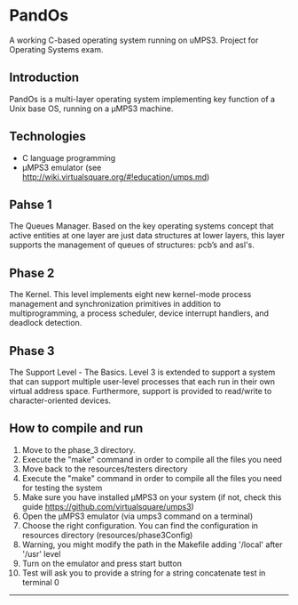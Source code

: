 # PandOs
A working C-based operating system running on uMPS3. Project for Operating Systems exam.

## Introduction
PandOs is a multi-layer operating system implementing key function of a Unix base OS, running on a μMPS3 machine.

## Technologies
* C language programming
* μMPS3 emulator (see http://wiki.virtualsquare.org/#!education/umps.md)

## Pahse 1
The Queues Manager. Based on the key operating systems concept that active entities at one layer are just data structures at lower layers, this layer supports the management of queues of structures: pcb’s and asl's.

## Phase 2
The Kernel. This level implements eight new kernel-mode process management and synchronization primitives in addition to multiprogramming, a process scheduler, device interrupt handlers, and deadlock detection.

## Phase 3
The Support Level - The Basics. Level 3 is extended to support a system that can support multiple user-level processes that each run in their own virtual address space. Furthermore, support is provided to read/write to character-oriented devices.


## How to compile and run
1. Move to the phase_3 directory.
2. Execute the "make" command in order to compile all the files you need
3. Move back to the resources/testers directory
4. Execute the "make" command in order to compile all the files you need for testing the system
5. Make sure you have installed μMPS3 on your system (if not, check this guide https://github.com/virtualsquare/umps3)
6. Open the μMPS3 emulator (via umps3 command on a terminal)
7. Choose the right configuration. You can find the configuration in resources directory (resources/phase3Config)
8. Warning, you might modify the path in the Makefile adding '/local' after '/usr' level
9. Turn on the emulator and press start button
10. Test will ask you to provide a string for a string concatenate test in terminal 0

--------------------------------------------------------------------------------------
